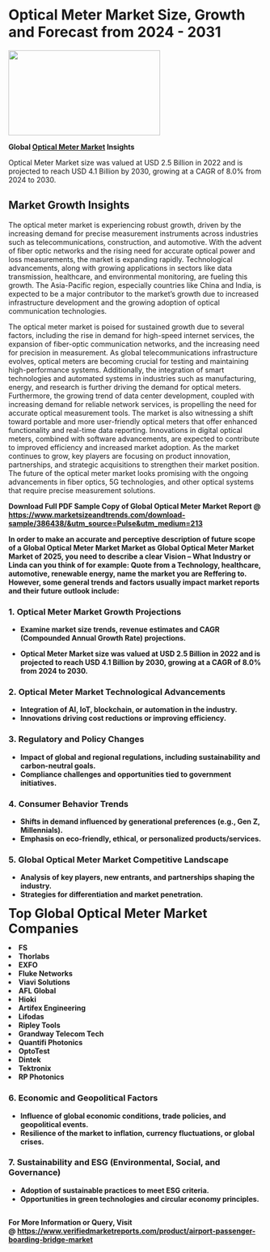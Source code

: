 <H1>Optical Meter Market Size, Growth and Forecast from 2024 - 2031</H1><img class="aligncenter size-medium wp-image-584254" src="https://thirdeyenews.in/wp-content/uploads/2024/09/Global-Market-Research-300x168.jpeg" alt="" width="300" height="168" /><p><strong>Global&nbsp;<a href="https://www.marketsizeandtrends.com/download-sample/386438/&amp;utm_source=Pulse&amp;utm_medium=213">Optical Meter Market</a> Insights</strong></p><p>Optical Meter Market size was valued at USD 2.5 Billion in 2022 and is projected to reach USD 4.1 Billion by 2030, growing at a CAGR of 8.0% from 2024 to 2030.</p><p><h2>Market Growth Insights</h2> <p>The optical meter market is experiencing robust growth, driven by the increasing demand for precise measurement instruments across industries such as telecommunications, construction, and automotive. With the advent of fiber optic networks and the rising need for accurate optical power and loss measurements, the market is expanding rapidly. Technological advancements, along with growing applications in sectors like data transmission, healthcare, and environmental monitoring, are fueling this growth. The Asia-Pacific region, especially countries like China and India, is expected to be a major contributor to the market’s growth due to increased infrastructure development and the growing adoption of optical communication technologies.</p> <p><strong></strong></p> <p>The optical meter market is poised for sustained growth due to several factors, including the rise in demand for high-speed internet services, the expansion of fiber-optic communication networks, and the increasing need for precision in measurement. As global telecommunications infrastructure evolves, optical meters are becoming crucial for testing and maintaining high-performance systems. Additionally, the integration of smart technologies and automated systems in industries such as manufacturing, energy, and research is further driving the demand for optical meters. Furthermore, the growing trend of data center development, coupled with increasing demand for reliable network services, is propelling the need for accurate optical measurement tools. The market is also witnessing a shift toward portable and more user-friendly optical meters that offer enhanced functionality and real-time data reporting. Innovations in digital optical meters, combined with software advancements, are expected to contribute to improved efficiency and increased market adoption. As the market continues to grow, key players are focusing on product innovation, partnerships, and strategic acquisitions to strengthen their market position. The future of the optical meter market looks promising with the ongoing advancements in fiber optics, 5G technologies, and other optical systems that require precise measurement solutions.</p> <p><strong></p><p><span class=""><strong>Download Full PDF Sample Copy of Global Optical Meter Market Report</strong> @ <a href="https://www.marketsizeandtrends.com/download-sample/386438/&amp;utm_source=Pulse&amp;utm_medium=213" target="_blank">https://www.marketsizeandtrends.com/download-sample/386438/&amp;utm_source=Pulse&amp;utm_medium=213</a></span></p><p>In order to make an accurate and perceptive description of future scope of a Global&nbsp;Optical Meter Market Market as Global&nbsp;Optical Meter Market Market of 2025, you need to describe a clear Vision &ndash; What Industry or Linda can you think of for example: Quote from a Technology, healthcare, automotive, renewable energy, name the market you are Reffering to. However, some general trends and factors usually impact market reports and their future outlook include:</p><h3>1.&nbsp;<strong>Optical Meter Market Growth Projections</strong></h3><ul><li>Examine market size trends, revenue estimates and CAGR (Compounded Annual Growth Rate) projections.</li><li><p>Optical Meter Market size was valued at USD 2.5 Billion in 2022 and is projected to reach USD 4.1 Billion by 2030, growing at a CAGR of 8.0% from 2024 to 2030.</p></li></ul><h3>2.&nbsp;<strong>Optical Meter Market Technological Advancements</strong></h3><ul><li>Integration of AI, IoT, blockchain, or automation in the industry.</li><li>Innovations driving cost reductions or improving efficiency.</li></ul><h3>3.&nbsp;<strong>Regulatory and Policy Changes</strong></h3><ul><li>Impact of global and regional regulations, including sustainability and carbon-neutral goals.</li><li>Compliance challenges and opportunities tied to government initiatives.</li></ul><h3>4.&nbsp;<strong>Consumer Behavior Trends</strong></h3><ul><li>Shifts in demand influenced by generational preferences (e.g., Gen Z, Millennials).</li><li>Emphasis on eco-friendly, ethical, or personalized products/services.</li></ul><h3>5.&nbsp;<strong>Global Optical Meter Market Competitive Landscape</strong></h3><ul><li>Analysis of key players, new entrants, and partnerships shaping the industry.</li><li>Strategies for differentiation and market penetration.</li></ul><p data-pm-slice="1 1 []"><span style="color: inherit; font-family: inherit; font-size: 25px;">Top Global Optical Meter Market Companies</span></p><div class="" data-test-id=""><p><li>FS</li><li> Thorlabs</li><li> EXFO</li><li> Fluke Networks</li><li> Viavi Solutions</li><li> AFL Global</li><li> Hioki</li><li> Artifex Engineering</li><li> Lifodas</li><li> Ripley Tools</li><li> Grandway Telecom Tech</li><li> Quantifi Photonics</li><li> OptoTest</li><li> Dintek</li><li> Tektronix</li><li> RP Photonics</li></p></div><h3>6.&nbsp;<strong>Economic and Geopolitical Factors</strong></h3><ul><li>Influence of global economic conditions, trade policies, and geopolitical events.</li><li>Resilience of the market to inflation, currency fluctuations, or global crises.</li></ul><h3>7.&nbsp;<strong>Sustainability and ESG (Environmental, Social, and Governance)</strong></h3><ul><li>Adoption of sustainable practices to meet ESG criteria.</li><li>Opportunities in green technologies and circular economy principles.</li></ul><h2><strong style="font-size: 14px;">For More Information or Query, Visit @&nbsp;</strong><a style="background-color: #ffffff; font-size: 14px;" href="https://www.marketsizeandtrends.com/report/optical-meter-market/" target="_blank">https://www.verifiedmarketreports.com/product/airport-passenger-boarding-bridge-market</a></h2>
